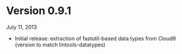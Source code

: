 Version 0.9.1
=============
July 11, 2013

+ Initial release: extraction of fastutil-based data types from Cloud9
  (version to match lintools-datatypes)
